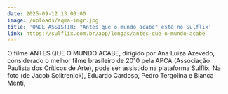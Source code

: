 ```yaml
---
date: 2025-09-12 13:00:00
image: /uploads/aqma-imgr.jpg
title: 'ONDE ASSISTIR: "Antes que o mundo acabe" está no Sulflix'
link: https://sulflix.com.br/app/longas/antes-que-o-mundo-acabe
---
```

O filme ANTES QUE O MUNDO ACABE, dirigido por Ana Luiza Azevedo, considerado o melhor filme brasileiro de 2010 pela APCA (Associação Paulista dos Críticos de Arte), pode ser assistido na plataforma Sulflix. Na foto (de Jacob Solitrenick), Eduardo Cardoso, Pedro Tergolina e Bianca Menti,
